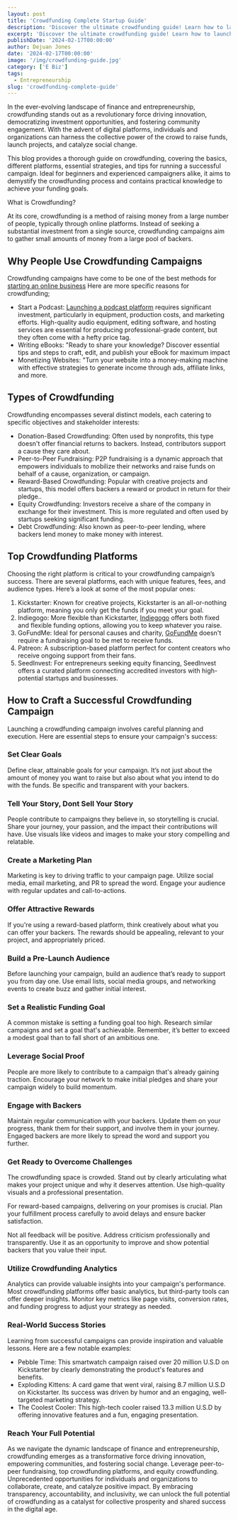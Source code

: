 ```yaml
---
layout: post
title: 'Crowdfunding Complete Startup Guide'
description: 'Discover the ultimate crowdfunding guide! Learn how to launch successful campaigns, engage backers, and fund your next big idea effectively.'
excerpt: 'Discover the ultimate crowdfunding guide! Learn how to launch successful campaigns, engage backers, and fund your next big idea effectively.'
publishDate: '2024-02-17T00:00:00'
author: Dejuan Jones
date: '2024-02-17T00:00:00'
image: '/img/crowdfunding-guide.jpg'
category: ['E Biz']
tags:
  - Entrepreneurship
slug: 'crowdfunding-complete-guide'
---
```


In the ever-evolving landscape of finance and entrepreneurship, crowdfunding stands out as a revolutionary force driving innovation, democratizing investment opportunities, and fostering community engagement. With the advent of digital platforms, individuals and organizations can harness the collective power of the crowd to raise funds, launch projects, and catalyze social change.

This blog provides a thorough guide on crowdfunding, covering the basics, different platforms, essential strategies, and tips for running a successful campaign. Ideal for beginners and experienced campaigners alike, it aims to demystify the crowdfunding process and contains practical knowledge to achieve your funding goals.

What is Crowdfunding?

At its core, crowdfunding is a method of raising money from a large number of people, typically through online platforms. Instead of seeking a substantial investment from a single source, crowdfunding campaigns aim to gather small amounts of money from a large pool of backers.

## Why People Use Crowdfunding Campaigns

Crowdfunding campaigns have come to be one of the best methods for [starting an online business](/blog/how-to-start-an-online-business) Here are more specific reasons for crowdfunding;

- Start a Podcast: [Launching a podcast platform](/blog/how-to-start-a-podcast) requires significant investment, particularly in equipment, production costs, and marketing efforts. High-quality audio equipment, editing software, and hosting services are essential for producing professional-grade content, but they often come with a hefty price tag.
- Writing eBooks: "Ready to share your knowledge? Discover essential tips and steps to craft, edit, and publish your eBook for maximum impact
- Monetizing Websites: "Turn your website into a money-making machine with effective strategies to generate income through ads, affiliate links, and more.

## Types of Crowdfunding

Crowdfunding encompasses several distinct models, each catering to specific objectives and stakeholder interests:

- Donation-Based Crowdfunding: Often used by nonprofits, this type doesn't offer financial returns to backers. Instead, contributors support a cause they care about.
- Peer-to-Peer Fundraising: P2P fundraising is a dynamic approach that empowers individuals to mobilize their networks and raise funds on behalf of a cause, organization, or campaign.
- Reward-Based Crowdfunding: Popular with creative projects and startups, this model offers backers a reward or product in return for their pledge..
- Equity Crowdfunding: Investors receive a share of the company in exchange for their investment. This is more regulated and often used by startups seeking significant funding.
- Debt Crowdfunding: Also known as peer-to-peer lending, where backers lend money to make money with interest.

## Top Crowdfunding Platforms

Choosing the right platform is critical to your crowdfunding campaign’s success. There are several platforms, each with unique features, fees, and audience types. Here’s a look at some of the most popular ones:

1. Kickstarter: Known for creative projects, Kickstarter is an all-or-nothing platform, meaning you only get the funds if you meet your goal.
2. Indiegogo: More flexible than Kickstarter, [Indiegogo](https://www.indiegogo.com) offers both fixed and flexible funding options, allowing you to keep whatever you raise.
3. GoFundMe: Ideal for personal causes and charity, [GoFundMe](https://www.gofundme.com) doesn't require a fundraising goal to be met to receive funds.
4. Patreon: A subscription-based platform perfect for content creators who receive ongoing support from their fans.
5. SeedInvest: For entrepreneurs seeking equity financing, SeedInvest offers a curated platform connecting accredited investors with high-potential startups and businesses.

## How to Craft a Successful Crowdfunding Campaign

Launching a crowdfunding campaign involves careful planning and execution. Here are essential steps to ensure your campaign's success:

### Set Clear Goals

Define clear, attainable goals for your campaign. It’s not just about the amount of money you want to raise but also about what you intend to do with the funds. Be specific and transparent with your backers.

### Tell Your Story, Dont Sell Your Story

People contribute to campaigns they believe in, so storytelling is crucial. Share your journey, your passion, and the impact their contributions will have. Use visuals like videos and images to make your story compelling and relatable.

### Create a Marketing Plan

Marketing is key to driving traffic to your campaign page. Utilize social media, email marketing, and PR to spread the word. Engage your audience with regular updates and call-to-actions.

### Offer Attractive Rewards

If you're using a reward-based platform, think creatively about what you can offer your backers. The rewards should be appealing, relevant to your project, and appropriately priced.

### Build a Pre-Launch Audience

Before launching your campaign, build an audience that’s ready to support you from day one. Use email lists, social media groups, and networking events to create buzz and gather initial interest.

### Set a Realistic Funding Goal

A common mistake is setting a funding goal too high. Research similar campaigns and set a goal that's achievable. Remember, it’s better to exceed a modest goal than to fall short of an ambitious one.

### Leverage Social Proof

People are more likely to contribute to a campaign that's already gaining traction. Encourage your network to make initial pledges and share your campaign widely to build momentum.

### Engage with Backers

Maintain regular communication with your backers. Update them on your progress, thank them for their support, and involve them in your journey. Engaged backers are more likely to spread the word and support you further.

### Get Ready to Overcome Challenges

The crowdfunding space is crowded. Stand out by clearly articulating what makes your project unique and why it deserves attention. Use high-quality visuals and a professional presentation.

For reward-based campaigns, delivering on your promises is crucial. Plan your fulfillment process carefully to avoid delays and ensure backer satisfaction.

Not all feedback will be positive. Address criticism professionally and transparently. Use it as an opportunity to improve and show potential backers that you value their input.

### Utilize Crowdfunding Analytics

Analytics can provide valuable insights into your campaign's performance. Most crowdfunding platforms offer basic analytics, but third-party tools can offer deeper insights. Monitor key metrics like page visits, conversion rates, and funding progress to adjust your strategy as needed.

### Real-World Success Stories

Learning from successful campaigns can provide inspiration and valuable lessons. Here are a few notable examples:

- Pebble Time: This smartwatch campaign raised over 20 million U.S.D on Kickstarter by clearly demonstrating the product's features and benefits.
- Exploding Kittens: A card game that went viral, raising 8.7 million U.S.D on Kickstarter. Its success was driven by humor and an engaging, well-targeted marketing strategy.
- The Coolest Cooler: This high-tech cooler raised 13.3 million U.S.D by offering innovative features and a fun, engaging presentation.

### Reach Your Full Potential

As we navigate the dynamic landscape of finance and entrepreneurship, crowdfunding emerges as a transformative force driving innovation, empowering communities, and fostering social change. Leverage peer-to-peer fundraising, top crowdfunding platforms, and equity crowdfunding. Unprecedented opportunities for individuals and organizations to collaborate, create, and catalyze positive impact. By embracing transparency, accountability, and inclusivity, we can unlock the full potential of crowdfunding as a catalyst for collective prosperity and shared success in the digital age.

